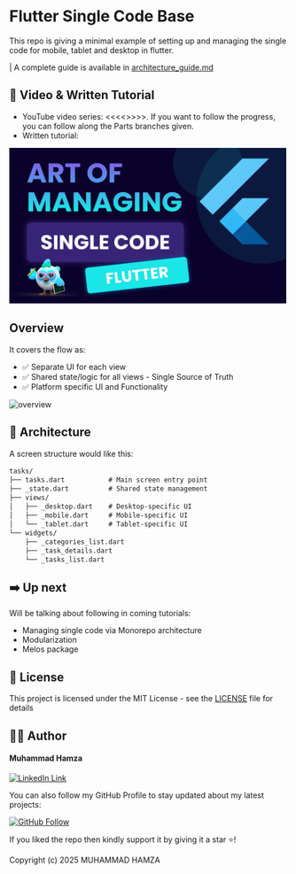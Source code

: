 # Flutter Single Code Base
This repo is giving a minimal example of setting up and managing the single code for mobile, tablet and desktop in flutter.

| A complete guide is available in [architecture_guide.md](docs/architecture_guide.md)

## 📸 Video & Written Tutorial
- YouTube video series: <<<<>>>>. If you want to follow the progress, you can follow along the Parts branches given.
- Written tutorial: 

<a href="https://youtube.com/happyfluttering"><img src="showcase/youtube.png" width="500" height="auto" alt="art of managing single code youtube"></a>

## Overview
It covers the flow as:
- ✅ Separate UI for each view
- ✅ Shared state/logic for all views - Single Source of Truth
- ✅ Platform specific UI and Functionality

<img src="showcase/overview.gif" width="800" height="auto" alt="overview">

## 🧱 Architecture
A screen structure would like this:
```
tasks/
├── tasks.dart           # Main screen entry point
├── _state.dart          # Shared state management
├── views/
│   ├── _desktop.dart    # Desktop-specific UI
│   ├── _mobile.dart     # Mobile-specific UI
│   └── _tablet.dart     # Tablet-specific UI
└── widgets/
    ├── _categories_list.dart
    ├── _task_details.dart
    └── _tasks_list.dart
```

## ➡️ Up next
Will be talking about following in coming tutorials:

- Managing single code via Monorepo architecture
- Modularization
- Melos package


## 🔑 License
This project is licensed under the MIT License - see the [LICENSE](LICENSE.md) file for details

## 🙋‍♂️ Author
#### Muhammad Hamza
[![LinkedIn Link](https://img.shields.io/badge/Connect-Hamza-blue.svg?logo=linkedin&longCache=true&style=social&label=Connect
)](https://www.linkedin.com/in/mhmzdev)

You can also follow my GitHub Profile to stay updated about my latest projects:

[![GitHub Follow](https://img.shields.io/badge/Connect-Hamza-blue.svg?logo=Github&longCache=true&style=social&label=Follow)](https://github.com/mhmzdev)

If you liked the repo then kindly support it by giving it a star ⭐!

Copyright (c) 2025 MUHAMMAD HAMZA